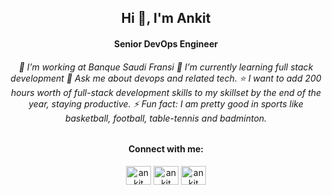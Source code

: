 <h2 align="center">Hi 👋, I'm Ankit </h1>
<h4 align="center">Senior DevOps Engineer </h3>


<h6 align="center"> 🔭 I’m working at Banque Saudi Fransi 🌱 I’m currently learning full stack development 💬 Ask me about devops and related tech. ⭐ I want to add 200 hours worth of full-stack development skills to my skillset by the end of the year, staying productive. ⚡ Fun fact: I am pretty good in sports like basketball, football, table-tennis and badminton. </h6>

<h4 align="center">Connect with me:</h3>
<p align="center">
<a href="https://twitter.com/Ankit_Rathi_" target="blank"><img align="center" src="https://raw.githubusercontent.com/rahuldkjain/github-profile-readme-generator/master/src/images/icons/Social/twitter.svg" alt="ankit" height="30" width="40" /></a>
<a href="https://www.linkedin.com/in/ankit-singh-rathi" target="blank"><img align="center" src="https://raw.githubusercontent.com/rahuldkjain/github-profile-readme-generator/master/src/images/icons/Social/linked-in-alt.svg" alt="ankit" height="30" width="40" /></a>
<a href="https://stackoverflow.com/users/5761011/codeaprendiz?tab=profile" target="blank"><img align="center" src="https://raw.githubusercontent.com/rahuldkjain/github-profile-readme-generator/master/src/images/icons/Social/stack-overflow.svg" alt="ankit" height="30" width="40" /></a>
</p>


